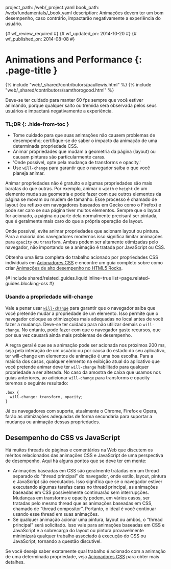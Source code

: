 project_path: /web/_project.yaml
book_path: /web/fundamentals/_book.yaml
description: Animações devem ter um bom desempenho, caso contrário, impactarão negativamente a experiência do usuário.

{# wf_review_required #}
{# wf_updated_on: 2014-10-20 #}
{# wf_published_on: 2014-08-08 #}

# Animations and Performance {: .page-title }

{% include "web/_shared/contributors/paullewis.html" %}
{% include "web/_shared/contributors/samthorogood.html" %}


Deve-se ter cuidado para manter 60 fps sempre que você estiver animando, porque qualquer salto ou tremida será observada pelos seus usuários e impactará negativamente a experiência.

### TL;DR {: .hide-from-toc }
- Tome cuidado para que suas animações não causem problemas de desempenho; certifique-se de saber o impacto da animação de uma determinada propriedade CSS.
- Animar propriedades que mudam a geometria da página (layout) ou causam pinturas são particularmente caras.
- 'Onde possível, opte pela mudança de transforms e opacity.'
- Use <code>will-change</code> para garantir que o navegador saiba o que você planeja animar.


Animar propriedades não é gratuito e algumas propriedades são mais baratas do que outras. Por exemplo, animar o `width` e `height` de um elemento muda sua geometria e pode fazer com que outros elementos da página se movam ou mudem de tamanho. Esse processo é chamado de layout (ou refluxo em navegadores baseados em Gecko como o Firefox) e pode ser caro se sua página tiver muitos elementos. Sempre que o layout for acionado, a página ou parte dela normalmente precisará ser pintada, que é geralmente mais caro do que a própria operação de layout.

Onde possível, evite animar propriedades que acionam layout ou pintura. Para a maioria dos navegadores modernos isso significa limitar animações para `opacity` ou `transform`. Ambas podem ser altamente otimizadas pelo navegador, não importando se a animação é tratada por JavaScript ou CSS.

Obtenha uma lista completa do trabalho acionado por propriedades CSS individuais em [Acionadores CSS](http://csstriggers.com) e encontre um guia completo sobre como criar [Animações de alto desempenho no HTML5 Rocks](http://www.html5rocks.com/en/tutorials/speed/high-performance-animations/).

{# include shared/related_guides.liquid inline=true list=page.related-guides.blocking-css #}

### Usando a propriedade will-change

Vale a penar usar [`will-change`](http://dev.w3.org/csswg/css-will-change/) para garantir que o navegador saiba que você pretende mudar a propriedade de um elemento. Isso permite que o navegador coloque as otimizações mais adequadas no local antes de você fazer a mudança. Deve-se ter cuidado para não utilizar demais o `will-change`. No entanto, pode fazer com que o navegador gaste recursos, que por sua vez causará ainda mais problemas de desempenho.

A regra geral é que se a animação pode ser acionada nos próximos 200 ms, seja pela interação de um usuário ou por causa do estado do seu aplicativo, ter will-change em elementos de animação é uma boa escolha. Para a maioria dos casos, qualquer elemento na exibição atual do aplicativo que você pretende animar deve ter `will-change` habilitado para qualquer propriedade a ser alterada. No caso da amostra de caixa que usamos nos guias anteriores, ao adicionar `will-change` para transforms e opacity teremos o seguinte resultado:


    .box {
      will-change: transform, opacity;
    }
    

Já os navegadores com suporte, atualmente o Chrome, Firefox e Opera, farão as otimizações adequadas de forma secundária para suportar a mudança ou animação dessas propriedades.

## Desempenho do CSS vs JavaScript

Há muitos threads de páginas e comentários na Web que discutem os méritos relacionados das animações CSS e JavaScript de uma perspectiva de desempenho. Aqui há alguns pontos que se deve ter em mente:

* Animações baseadas em CSS são geralmente tratadas em um thread separado do “thread principal” do navegador, onde estilo, layout, pintura e JavaScript são executados. Isso significa que se o navegador estiver executando algumas tarefas caras no thread principal, as animações baseadas em CSS possivelmente continuarão sem interrupções. Mudanças em transforms e opacity podem, em vários casos, ser tratadas pelo mesmo thread que as animações baseadas em CSS, chamado de “thread compositor”. Portanto, o ideal é você continuar usando esse thread em suas animações.
* Se qualquer animação acionar uma pintura, layout ou ambos, o “thread principal" será solicitado. Isso vale para animações baseadas em CSS e JavaScript e a sobrecarga do layout ou pintura provavelmente minimizará qualquer trabalho associado à execução do CSS ou JavaScript, tornando a questão discutível.

Se você deseja saber exatamente qual trabalho é acionado com a animação de uma determinada propriedade, veja [Acionadores CSS](http://csstriggers.com) para obter mais detalhes.



